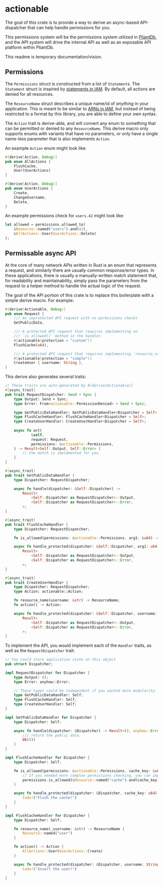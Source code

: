 # actionable

The goal of this crate is to provide a way to derive an async-based API-dispatcher that can help handle permissions for you.

This permissions system will be the permissions system utilized in [PliantDb][pliantdb], and the API system will drive the internal API as well as an exposable API platform within PliantDb.

This readme is temporary documentation/vision.

## Permissions

The `Permissions` struct is constructed from a list of `Statement`s. The `Statement` struct is inspired by [statements in IAM](https://docs.aws.amazon.com/IAM/latest/UserGuide/reference_policies_elements_statement.html). By default, all actions are denied for all resources.

The `ResourceName` struct describes a unique name/id of *anything* in your application. This is meant to be similar to [ARNs in IAM](https://docs.aws.amazon.com/IAM/latest/UserGuide/reference_identifiers.html#identifiers-arns), but instead of being restricted to a format by this library, you are able to define your own syntax.

The `Action` trait is derive-able, and will convert any enum to something that can be permitted or denied to any `ResourceName`. This derive macro only supports enums with variants that have no parameters, or only have a single name-less parameter that is also implements `Action`.

An example `Action` enum might look like:

```rust
#[derive(Action, Debug)]
pub enum AllActions {
    FlushCache,
    User(UserActions)
}

#[derive(Action, Debug)]
pub enum UserActions {
    Create,
    ChangeUsername,
    Delete,
}
```

An example permissions check for `users.42` might look like:

```rust
let allowed = permissions.allowed_to(
    &Resource::named("users").and(42), 
    &AllActions::User(UserActions::Delete)
);
```

## Permissable async API

At the core of many network APIs written in Rust is an enum that represents a request, and similarly there are usually common response/error types. In these applications, there is usually a manually-written match statement that, for readability and maintainability, simply pass the parameters from the request to a helper method to handle the actual logic of the request.

The goal of the API portion of this crate is to replace this boilerplate with a simple derive macro. For example:

```rust
#[derive(Actionable, Debug)]
pub enum Request {
    /// An unprotected API request with no permissions checks
    GetPublicData,

    /// A protected API request that requires implementing an 
    /// `is_allowed()` method in the handler.
    #[actionable(protection = "custom")]
    FlushCache(u64),

    /// A protected API request that requires implementing `resource_name(&str) -> ResourceName` and `action() -> Action` in the handler.
    #[actionable(protection = "simple")]
    CreateUser { username: String },
}
```

This derive also generates several traits:

```rust
// These traits are auto-generated by #[derive(Actionable)]
#[async_trait]
pub trait RequestDispatcher: Send + Sync {
    type Output: Send + Sync;
    type Error: From<actionable::PermissionDenied> + Send + Sync;

    type GetPublicDataHandler: GetPublicDataHandler<Dispatcher = Self>;
    type FlushCacheHandler: FlushCacheHandler<Dispatcher = Self>;
    type CreateUserHandler: CreateUserHandler<Dispatcher = Self>;
    
    async fn act(
            &self,
            request: Request,
            permissions: &actionable::Permissions,
    ) -> Result<Self::Output, Self::Error> {
        // the match is implemented for you
    }
}

#[async_trait]
pub trait GetPublicDataHandler {
    type Dispatcher: RequestDispatcher;

    async fn handle(dispatcher: &Self::Dispatcher) ->
        Result<
            <Self::Dispatcher as RequestDispatcher>::Output,
            <Self::Dispatcher as RequestDispatcher>::Error,
        >;
}

#[async_trait]
pub trait FlushCacheHandler {
    type Dispatcher: RequestDispatcher;

    fn is_allowed(permissions: &actionable::Permissions, arg1: &u64) -> bool;

    async fn handle_protected(dispatcher: &Self::Dispatcher, arg1: u64) ->
        Result<
            <Self::Dispatcher as RequestDispatcher>::Output,
            <Self::Dispatcher as RequestDispatcher>::Error,
        >;
}

#[async_trait]
pub trait CreateUserHandler {
    type Dispatcher: RequestDispatcher;
    type Action: actionable::Action;

    fn resource_name(username: &str) -> ResourceName;
    fn action() -> Action;

    async fn handle_protected(dispatcher: &Self::Dispatcher, username: String) ->
        Result<
            <Self::Dispatcher as RequestDispatcher>::Output,
            <Self::Dispatcher as RequestDispatcher>::Error,
        >;
}

```

To implement the API, you would implement each of the `Handler` traits, as well as the `RequestDispatcher` trait:

```rust
// You could store application state on this object
pub struct Dispatcher;

impl RequestDispatcher for Dispatcher {
    type Output: ();
    type Error: anyhow::Error;

    // These types could be independent if you wanted more modularity.
    type GetPublicDataHandler: Self;
    type FlushCacheHandler: Self;
    type CreateUserHandler: Self;
}

impl GetPublicDataHandler for Dispatcher {
    type Dispatcher: Self;

    async fn handle(dispatcher: &Dispatcher) -> Result<(), anyhow::Error> {
        /// return the public data.
        Ok(())
    }
}

impl FlushCacheHandler for Dispatcher {
    type Dispatcher: Self;

    fn is_allowed(permissions: &actionable::Permissions, cache_key: &u64) -> bool {
        // If you needed more complex permissions checking, you can implement it here
        permissions.is_allowed(&Resource::named("cache").and(cache_key), AllActions::FlushCache)
    }

    async fn handle_protected(dispatcher: &Dispatcher, cache_key: u64) -> Result<(), anyhow::Error> {
        todo!("Flush the cache!")
    }
}

impl FlushCacheHandler for Dispatcher {
    type Dispatcher: Self;

    fn resource_name(_username: &str) -> ResourceName {
        Resource::named("user")
    }

    fn action() -> Action {
        AllActions::User(UserActions::Create)
    }

    async fn handle_protected(dispatcher: &Dispatcher, username: String) -> Result<(), anyhow::Error> {
        todo!("Insert the user!")
    }
}
```

[pliantdb]: https://github.com/khonsulabs/pliantdb
